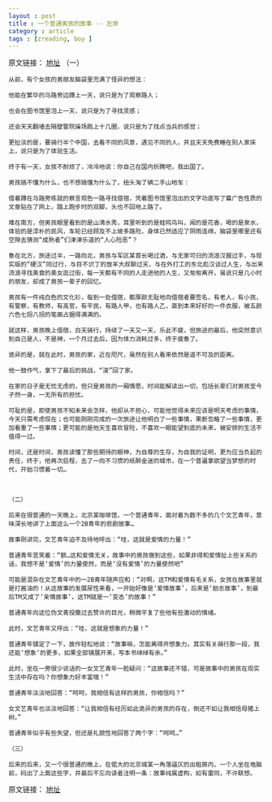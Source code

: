 ```yaml
---
layout : post
title : 一个普通男孩的故事 -- 左岸
category : article
tags : [zreading, boy ]
---
```


原文链接： [地址](http://www.zreading.cn/archives/3357.html)
	（一）

	从前，有个女孩的男朋友脑袋里充满了怪异的想法：

	他能在繁华的马路旁边蹲上一天，说只是为了观察路人；

	也会在图书馆里泡上一天，说只是为了寻找灵感；

	还会天天翻墙去隔壁警院操场跑上十几圈，说只是为了找点当兵的感觉；

	更扯淡的是，要骑行半个中国，去看不同的风景，遇见不同的人，并且天天免费睡在别人家床上，说只是为了体验生活。

	终于有一天，女孩不耐烦了，冷冷地说：你自己在国内折腾吧，我出国了。

	男孩搞不懂为什么，也不想搞懂为什么了，扭头淘了辆二手山地车：

	借着蹲在马路旁练就的察言观色一路寻找借宿，凭着图书馆里泡出的文字功底写了篇广告性质的文章贴在了网上，踏上跑步时的双脚，头也不回地上路了。

	难在南方，但男孩眼里看到的是山清水秀，耳里听到的是蛙鸣鸟叫，闻的是花香，喝的是泉水，体验的是淳朴的民风，车轮已经顾及不上坡多路险，身体已然适应了阴雨连绵，脑袋里哪里还有空隙去猜测“成熟者”们津津乐道的“人心险恶”？

	惫在北方，旅途过半，一路向北，男孩与军区某首长喝过酒，与无家可归的流浪汉握过手，与现实版的“硬汉”同过行，与目不识丁的放羊大叔聊过天，与在外打工的东北彪汉谈过人生，与出来流浪寻找美食的美女逛过街，每一天都有不同的人走进他的人生，又匆匆离开，虽说只是几小时的朋友，却成了男孩一辈子的回忆。

	男孩有一件纯白色的文化衫，每到一处借宿，都厚颜无耻地向借宿者要签名，有老人，有小孩，有警察，有教师，有高官，有平民，有路人甲，也有路人乙，直到本来好好的一件衣服，被五颜六色七拐八拐的笔画占据得满满的。

	就这样，男孩晚上借宿，白天骑行，持续了一天又一天，乐此不疲，但旅途的最后，他突然意识到自己是人，不是神，一个月过去后，因为体力消耗过多，终于疲惫了。

	诡异的是，就在此时，男孩的家，近在咫尺，虽然在别人看来依然是遥不可及的距离。

	他一鼓作气，拿下了最后的挑战，“滚”回了家。

	在家的日子是无忧无虑的，但只是男孩的一厢情愿，时间能解读出一切，包括长辈们对男孩至今孑然一身，一无所有的担忧。

	可耻的是，即使男孩不知未来会怎样，他却从不担心，可能他觉得未来应该是明天考虑的事情，今天只需考虑现在；也可能刚刚完成的一次旅途让他明白了一些事情，果断忽略了一些事情，更加看重了一些事情；更可能的是他天生喜欢冒险，不喜欢一眼能望到底的未来，被安排的生活不值得一过。

	时间，还是时间，男孩读懂了那些期待的眼神，为自尊的生存，为自我的证明，更为应当负起的责任，终于，他再次启程，去了一向不习惯的纸醉金迷的城市，在一个普遍拿欲望当梦想的时代，开始习惯着一切…

 

	（二）

	后来在很普通的一天晚上，北京某咖啡馆，一个普通青年，面对着为数不多的几个文艺青年，意味深长地讲了上面这么一个2B青年的悲剧故事…

	故事刚讲完，文艺青年迫不及待地呼出：“哇，这就是爱情的力量！”

	普通青年苦笑着：“额…这和爱情无关，故事中的男孩做到这些，如果非得和爱情扯上些关系的话，我想不是‘爱情’的力量使然，而是‘没有爱情’的力量使然吧”

	可能是混杂在文艺青年中的一2B青年随声应和：“对啊，这TM和爱情有毛关系，女孩在故事里就是打酱油的！从这故事的发展尿性来看，一开始好像是‘爱情故事’，后来是‘励志故事’，到最后TM又成了‘亲情故事’，这TM就是一‘变态’的故事！”

	普通青年向这位伪文青投撒过去赞许的目光，稍微平复了些他有些激动的情绪。

	此时，文艺青年又呼出：“哇，这就是想象的力量！”

	普通青年镇定了一下，故作轻松地说：“故事嘛，怎能离得开想象力。其实有关骑行那一段，我还能‘想象’的更多，如果全部铺展开来，写本书绰绰有余。”

	此时，坐在一旁很少说话的一女文艺青年一脸疑问：“这故事还不错，可是故事中的男孩在现实生活中存在吗？你想象力好丰富哦！”

	普通青年淡淡地回答：“呵呵，我相信有这样的男孩，你相信吗？”

	女文艺青年也淡淡地回答：“让我相信有经历如此诡异的男孩的存在，倒还不如让我相信母猪上树。”

	普通青年似乎有些失望，但还是礼貌性地回答了两个字：“呵呵…”

	（三）

	后来的后来，又一个很普通的晚上，在偌大的北京城某一角落逼仄的出租房内，一个人坐在电脑前，码出了上面这些字，并最后不忘向读者注明一条：故事纯属虚构，如有雷同，不许联想。


原文链接： [地址](http://www.zreading.cn/archives/3357.html)